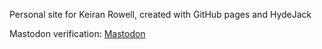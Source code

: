 Personal site for Keiran Rowell, created with GitHub pages and HydeJack

Mastodon verification: <a rel="me" href="https://mastodon.social/@keiran_rowell">Mastodon</a>
